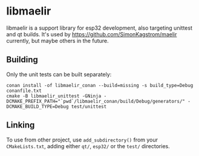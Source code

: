 # libmaelir
libmaelir is a support library for esp32 development, also targeting unittest and
qt builds. It's used by https://github.com/SimonKagstrom/maelir currently, but maybe
others in the future.

## Building
Only the unit tests can be built separately:

```
conan install -of libmaelir_conan --build=missing -s build_type=Debug conanfile.txt
cmake -B libmaelir_unittest -GNinja -DCMAKE_PREFIX_PATH="`pwd`/libmaelir_conan/build/Debug/generators/" -DCMAKE_BUILD_TYPE=Debug test/unittest
```

## Linking
To use from other project, use `add_subdirectory()` from your `CMakeLists.txt`, adding
either `qt/`, `esp32/` or the `test/` directories.
